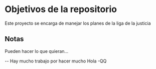 # Objetivos de la repositorio

Este proyecto se encarga de manejar los planes de la liga de la justicia


## Notas
Pueden hacer lo que quieran...

-- Hay mucho trabajo por hacer mucho 
Hola
-QQ

